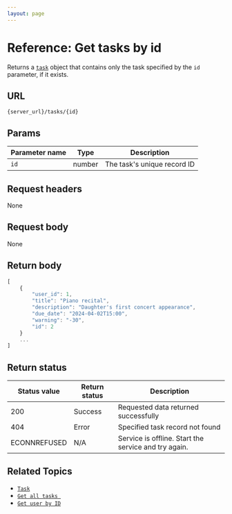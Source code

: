 ```yaml
---
layout: page
---
```


# Reference: Get tasks by id

Returns a [`task`](tasks.md) object that contains only the task specified by the `id` parameter, if it exists.

## URL

```shell
{server_url}/tasks/{id}
```
## Params

| Parameter name | Type | Description |
| ------------- | ----------- | ----------- |
| `id` | number | The task's unique record ID |

## Request headers

None

## Request body

None

## Return body

```js
[
    {
        "user_id": 1,
        "title": "Piano recital",
        "description": "Daughter's first concert appearance",
        "due_date": "2024-04-02T15:00",
        "warning": "-30",
        "id": 2
    }
    ...
]
```
## Return status

| Status value | Return status | Description |
| ------------- | ----------- | ----------- |
| 200 | Success | Requested data returned successfully |
| 404 | Error | Specified task record not found |
|  ECONNREFUSED | N/A | Service is offline. Start the service and try again. |

## Related Topics

* [`Task`](task.md)
* [`Get all tasks `](tasks-get-all-tasks.md)
* [`Get user by ID`](users-get-user-by-id.md)